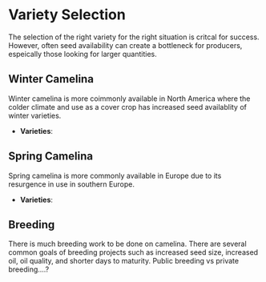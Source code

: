 # Variety Selection

The selection of the right variety for the right situation is critcal for success. However, often seed availability can create a bottleneck for producers, espeically those looking for larger quantities.

## Winter Camelina

Winter camelina is more coimmonly available in North America where the colder climate and use as a cover crop has increased seed availablity of winter varieties. 
- **Varieties**: 

## Spring Camelina

Spring camelina is more commonly available in Europe due to its resurgence in use in southern Europe. 

- **Varieties**:

## Breeding

There is much breeding work to be done on camelina. There are several common goals of breeding projects such as increased seed size, increased oil, oil quality, and shorter days to maturity. Public breeding vs private breeding....?
